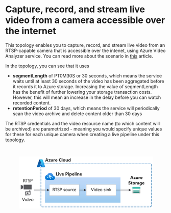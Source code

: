 # Capture, record, and stream live video from a camera accessible over the internet

This topology enables you to capture, record, and stream live video from an RTSP-capable camera that is accessible over the intenet, using Azure Video Analyzer service. You can read more about the scenario in [this](https://docs.microsoft.com/azure/azure-video-analyzer/video-analyzer-docs/cloud/get-started-livepipelines-portal) article.

In the topology, you can see that it uses
* **segmentLength** of PT0M30S or 30 seconds, which means the service waits until at least 30 seconds of the video has been aggregated before it records it to Azure storage. Increasing the value of segmentLength has the benefit of further lowering your storage transaction costs. However, this will mean an increase in the delay before you can watch recorded content.
* **retentionPeriod** of 30 days, which means the service will periodically scan the video archive and delete content older than 30 days

The RTSP credentials and the video resource name (to which content will be archived) are parametrized - meaning you would specify unique values for these for each unique camera when creating a live pipeline under this topology.

<br>
<p align="center">
  <img src="./topology.png" title="Capture, record, and stream live video from a camera accessible over the internet"/>
</p>
<br>
